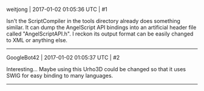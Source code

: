 weitjong | 2017-01-02 01:05:36 UTC | #1

Isn't the ScriptCompiler in the tools directory already does something similar. It can dump the AngelScript API bindings into an artificial header file called "AngelScriptAPI.h". I reckon its output format can be easily changed to XML or anything else.

-------------------------

GoogleBot42 | 2017-01-02 01:05:37 UTC | #2

Interesting... Maybe using this Urho3D could be changed so that it uses SWIG for easy binding to many languages.

-------------------------

